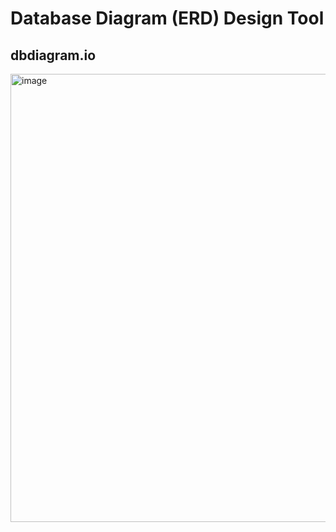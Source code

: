# Database Diagram (ERD) Design Tool
## dbdiagram.io ##
<img width="717" alt="image" src="https://github.com/Rockship-Tech/Rockship_wiki/assets/34652279/1b52a4ab-31eb-4b50-8e4d-9c91c5a965d7">
